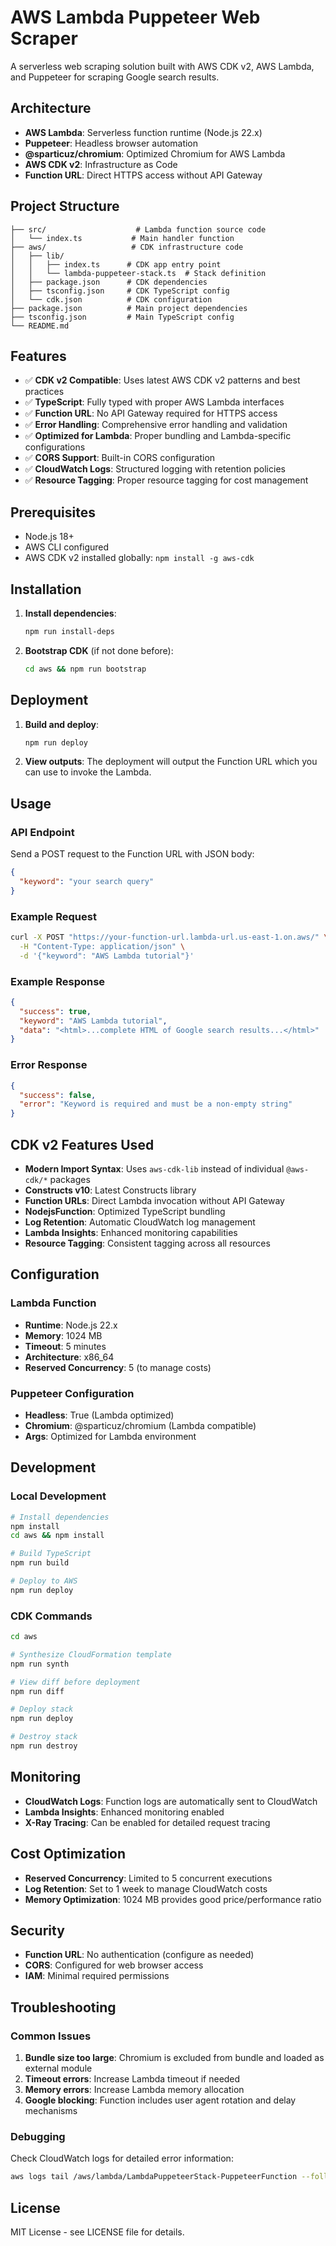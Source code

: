 # AWS Lambda Puppeteer Web Scraper

A serverless web scraping solution built with AWS CDK v2, AWS Lambda, and Puppeteer for scraping Google search results.

## Architecture

- **AWS Lambda**: Serverless function runtime (Node.js 22.x)
- **Puppeteer**: Headless browser automation
- **@sparticuz/chromium**: Optimized Chromium for AWS Lambda
- **AWS CDK v2**: Infrastructure as Code
- **Function URL**: Direct HTTPS access without API Gateway

## Project Structure

```
├── src/                    # Lambda function source code
│   └── index.ts           # Main handler function
├── aws/                   # CDK infrastructure code
│   ├── lib/
│   │   ├── index.ts      # CDK app entry point
│   │   └── lambda-puppeteer-stack.ts  # Stack definition
│   ├── package.json      # CDK dependencies
│   ├── tsconfig.json     # CDK TypeScript config
│   └── cdk.json          # CDK configuration
├── package.json          # Main project dependencies
├── tsconfig.json         # Main TypeScript config
└── README.md
```

## Features

- ✅ **CDK v2 Compatible**: Uses latest AWS CDK v2 patterns and best practices
- ✅ **TypeScript**: Fully typed with proper AWS Lambda interfaces
- ✅ **Function URL**: No API Gateway required for HTTPS access
- ✅ **Error Handling**: Comprehensive error handling and validation
- ✅ **Optimized for Lambda**: Proper bundling and Lambda-specific configurations
- ✅ **CORS Support**: Built-in CORS configuration
- ✅ **CloudWatch Logs**: Structured logging with retention policies
- ✅ **Resource Tagging**: Proper resource tagging for cost management

## Prerequisites

- Node.js 18+
- AWS CLI configured
- AWS CDK v2 installed globally: `npm install -g aws-cdk`

## Installation

1. **Install dependencies**:

   ```bash
   npm run install-deps
   ```

2. **Bootstrap CDK** (if not done before):
   ```bash
   cd aws && npm run bootstrap
   ```

## Deployment

1. **Build and deploy**:

   ```bash
   npm run deploy
   ```

2. **View outputs**:
   The deployment will output the Function URL which you can use to invoke the Lambda.

## Usage

### API Endpoint

Send a POST request to the Function URL with JSON body:

```json
{
  "keyword": "your search query"
}
```

### Example Request

```bash
curl -X POST "https://your-function-url.lambda-url.us-east-1.on.aws/" \
  -H "Content-Type: application/json" \
  -d '{"keyword": "AWS Lambda tutorial"}'
```

### Example Response

```json
{
  "success": true,
  "keyword": "AWS Lambda tutorial",
  "data": "<html>...complete HTML of Google search results...</html>"
}
```

### Error Response

```json
{
  "success": false,
  "error": "Keyword is required and must be a non-empty string"
}
```

## CDK v2 Features Used

- **Modern Import Syntax**: Uses `aws-cdk-lib` instead of individual `@aws-cdk/*` packages
- **Constructs v10**: Latest Constructs library
- **Function URLs**: Direct Lambda invocation without API Gateway
- **NodejsFunction**: Optimized TypeScript bundling
- **Log Retention**: Automatic CloudWatch log management
- **Lambda Insights**: Enhanced monitoring capabilities
- **Resource Tagging**: Consistent tagging across all resources

## Configuration

### Lambda Function

- **Runtime**: Node.js 22.x
- **Memory**: 1024 MB
- **Timeout**: 5 minutes
- **Architecture**: x86_64
- **Reserved Concurrency**: 5 (to manage costs)

### Puppeteer Configuration

- **Headless**: True (Lambda optimized)
- **Chromium**: @sparticuz/chromium (Lambda compatible)
- **Args**: Optimized for Lambda environment

## Development

### Local Development

```bash
# Install dependencies
npm install
cd aws && npm install

# Build TypeScript
npm run build

# Deploy to AWS
npm run deploy
```

### CDK Commands

```bash
cd aws

# Synthesize CloudFormation template
npm run synth

# View diff before deployment
npm run diff

# Deploy stack
npm run deploy

# Destroy stack
npm run destroy
```

## Monitoring

- **CloudWatch Logs**: Function logs are automatically sent to CloudWatch
- **Lambda Insights**: Enhanced monitoring enabled
- **X-Ray Tracing**: Can be enabled for detailed request tracing

## Cost Optimization

- **Reserved Concurrency**: Limited to 5 concurrent executions
- **Log Retention**: Set to 1 week to manage CloudWatch costs
- **Memory Optimization**: 1024 MB provides good price/performance ratio

## Security

- **Function URL**: No authentication (configure as needed)
- **CORS**: Configured for web browser access
- **IAM**: Minimal required permissions

## Troubleshooting

### Common Issues

1. **Bundle size too large**: Chromium is excluded from bundle and loaded as external module
2. **Timeout errors**: Increase Lambda timeout if needed
3. **Memory errors**: Increase Lambda memory allocation
4. **Google blocking**: Function includes user agent rotation and delay mechanisms

### Debugging

Check CloudWatch logs for detailed error information:

```bash
aws logs tail /aws/lambda/LambdaPuppeteerStack-PuppeteerFunction --follow
```

## License

MIT License - see LICENSE file for details.
